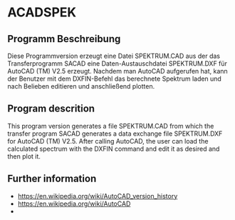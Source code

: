 # ACADSPEK

## Programm Beschreibung
Diese Programmversion erzeugt eine Datei SPEKTRUM.CAD aus der das Transferprogramm SACAD eine Daten-Austauschdatei SPEKTRUM.DXF für AutoCAD (TM) V2.5 erzeugt. Nachdem man AutoCAD aufgerufen hat, kann der Benutzer mit dem DXFIN-Befehl das berechnete Spektrum laden und nach Belieben editieren und anschließend plotten.

## Program descrition
This program version generates a file SPEKTRUM.CAD from which the transfer program SACAD generates a data exchange file SPEKTRUM.DXF for AutoCAD (TM) V2.5. After calling AutoCAD, the user can load the calculated spectrum with the DXFIN command and edit it as desired and then plot it.

## Further information
- https://en.wikipedia.org/wiki/AutoCAD_version_history
- https://en.wikipedia.org/wiki/AutoCAD
- 
